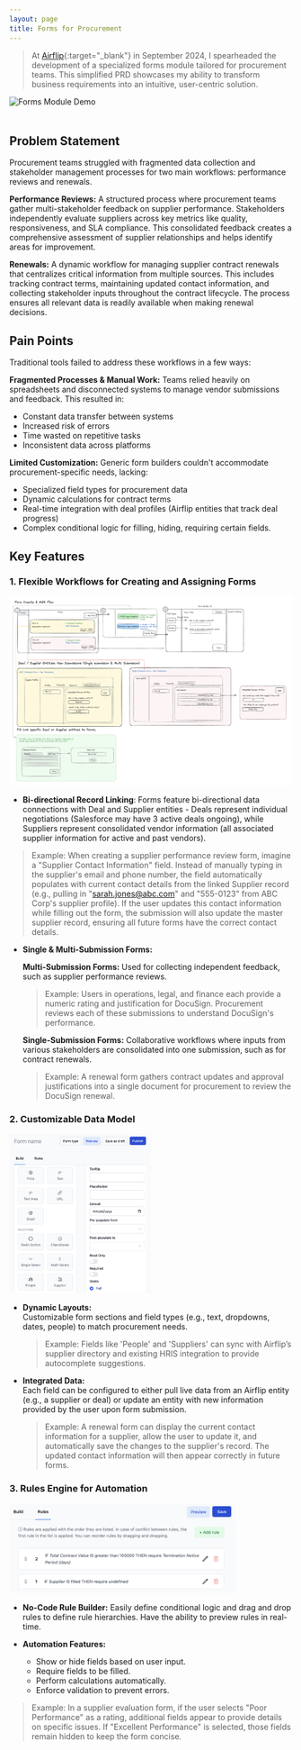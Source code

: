 ```yaml
---
layout: page
title: Forms for Procurement
---
```


> At [Airflip](https://www.airflip.com){:target="_blank"} in September 2024, I spearheaded the development of a specialized forms module tailored for procurement teams. This simplified PRD showcases my ability to transform business requirements into an intuitive, user-centric solution.
>

<div style="display: flex; justify-content: left; gap: 150px;">
    <div style="text-align: left; width: 1100px;">
        <img src="/public/images/forms.gif" alt="Forms Module Demo" width="100%"/>
        <p style="margin-bottom: 20px;"></p>
    </div>
</div>

## Problem Statement  

Procurement teams struggled with fragmented data collection and stakeholder management processes for two main workflows: performance reviews and renewals. 

**Performance Reviews:**
A structured process where procurement teams gather multi-stakeholder feedback on supplier performance. Stakeholders independently evaluate suppliers across key metrics like quality, responsiveness, and SLA compliance. This consolidated feedback creates a comprehensive assessment of supplier relationships and helps identify areas for improvement.

**Renewals:**
A dynamic workflow for managing supplier contract renewals that centralizes critical information from multiple sources. This includes tracking contract terms, maintaining updated contact information, and collecting stakeholder inputs throughout the contract lifecycle. The process ensures all relevant data is readily available when making renewal decisions.

## Pain Points

Traditional tools failed to address these workflows in a few ways:

**Fragmented Processes & Manual Work:** Teams relied heavily on spreadsheets and disconnected systems to manage vendor submissions and feedback. This resulted in:

- Constant data transfer between systems
- Increased risk of errors
- Time wasted on repetitive tasks
- Inconsistent data across platforms

**Limited Customization:** Generic form builders couldn't accommodate procurement-specific needs, lacking:

- Specialized field types for procurement data
- Dynamic calculations for contract terms
- Real-time integration with deal profiles (Airflip entities that track deal progress)
- Complex conditional logic for filling, hiding, requiring certain fields.

## Key Features  

### 1. Flexible Workflows for Creating and Assigning Forms   

<a href="/public/images/formsSpec.png" target="_blank">
  <img src="/public/images/formsSpec.png" alt="Forms Module Spec" style="max-width: 100%; cursor: pointer;">
</a> 
 
- **Bi-directional Record Linking**:
Forms feature bi-directional data connections with Deal and Supplier entities - Deals represent individual negotiations (Salesforce may have 3 active deals ongoing), while Suppliers represent consolidated vendor information (all associated supplier information for active and past vendors).
>Example: When creating a supplier performance review form, imagine a "Supplier Contact Information" field. Instead of manually typing in the supplier's email and phone number, the field automatically populates with current contact details from the linked Supplier record (e.g., pulling in "sarah.jones@abc.com" and "555-0123" from ABC Corp's supplier profile). If the user updates this contact information while filling out the form, the submission will also update the master supplier record, ensuring all future forms have the correct contact details.
>

- **Single & Multi-Submission Forms:**   

  **Multi-Submission Forms:** Used for collecting independent feedback, such as supplier performance reviews.  
  > Example: Users in operations, legal, and finance each provide a numeric rating and justification for DocuSign. Procurement reviews each of these submissions to understand DocuSign's performance.  
  >

  **Single-Submission Forms:** Collaborative workflows where inputs from various stakeholders are consolidated into one submission, such as for contract renewals.  
  > Example: A renewal form gathers contract updates and approval justifications into a single document for procurement to review the DocuSign renewal.  
  >

### 2. Customizable Data Model

<a href="/public/images/formsUI.png" target="_blank">
  <img src="/public/images/formsUI.png" alt="Forms Module UI" style="max-width: 50%; cursor: pointer;">
</a>

- **Dynamic Layouts:**  
  Customizable form sections and field types (e.g., text, dropdowns, dates, people) to match procurement needs.  
  > Example: Fields like 'People' and 'Suppliers' can sync with Airflip’s supplier directory and existing HRIS integration to provide autocomplete suggestions. 

- **Integrated Data:**  
  Each field can be configured to either pull live data from an Airflip entity (e.g., a supplier or deal) or update an entity with new information provided by the user upon form submission.  
  > Example: A renewal form can display the current contact information for a supplier, allow the user to update it, and automatically save the changes to the supplier's record. The updated contact information will then appear correctly in future forms.


### 3. Rules Engine for Automation  

<a href="/public/images/rules.png" target="_blank">
  <img src="/public/images/rules.png" alt="Forms Module UI" style="max-width: 80%; cursor: pointer;">
</a>

- **No-Code Rule Builder:** Easily define conditional logic and drag and drop rules to define rule hierarchies. Have the ability to preview rules in real-time.

- **Automation Features:**  
  - Show or hide fields based on user input.  
  - Require fields to be filled.  
  - Perform calculations automatically.  
  - Enforce validation to prevent errors.  
> Example: In a supplier evaluation form, if the user selects "Poor Performance" as a rating, additional fields appear to provide details on specific issues. If "Excellent Performance" is selected, those fields remain hidden to keep the form concise.
>




